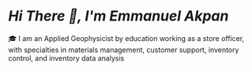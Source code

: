 #                                   *Hi There 👋, I'm Emmanuel Akpan*

🎓    I am an Applied Geophysicist by education working as a store officer, with specialties in materials management, customer support, inventory control, and inventory        data analysis

